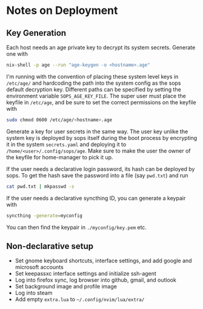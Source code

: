 # Notes on Deployment
## Key Generation

Each host needs an age private key to decrypt its system secrets. Generate one
with

```sh
nix-shell -p age --run "age-keygen -o <hostname>.age"
```

I'm running with the convention of placing these system level keys in
`/etc/age/` and hardcoding the path into the system config as the sops default
decryption key. Different paths can be specified by setting the environment
variable `SOPS_AGE_KEY_FILE`. The super user must place the keyfile in
`/etc/age`, and be sure to set the correct permissions on the keyfile with

```sh
sudo chmod 0600 /etc/age/<hostname>.age
```

Generate a key for user secrets in the same way. The user key unlike the system
key is deployed by sops itself during the boot process by encrypting it in the
system `secrets.yaml` and deploying it to `/home/<user>/.config/sops/age`. Make
sure to make the user the owner of the keyfile for home-manager to pick it up.

If the user needs a declarative login password, its hash can be deployed by
sops. To get the hash save the password into a file (say `pwd.txt`) and run

```sh
cat pwd.txt | mkpasswd -s
```

If the user needs a declarative syncthing ID, you can generate a keypair with

```sh
syncthing -generate=myconfig
```

You can then find the keypair in `./myconfig/key.pem` etc.

## Non-declarative setup

- Set gnome keyboard shortcuts, interface settings, and add google and
microsoft accounts
- Set keepassxc interface settings and initialize ssh-agent
- Log into firefox sync, log browser into github, gmail, and outlook
- Set background image and profile image
- Log into steam
- Add empty `extra.lua` to `~/.config/nvim/lua/extra/`
